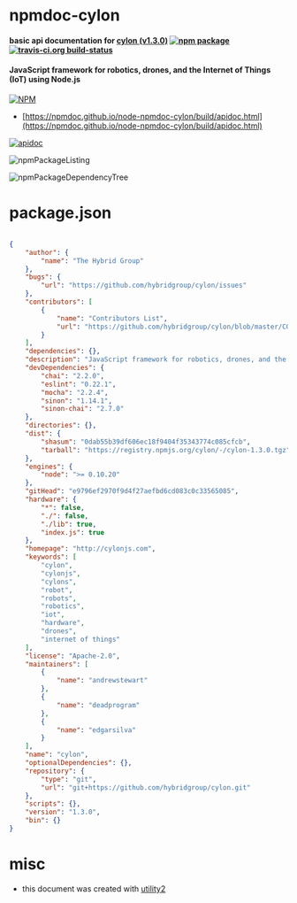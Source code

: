 # npmdoc-cylon

#### basic api documentation for  [cylon (v1.3.0)](http://cylonjs.com)  [![npm package](https://img.shields.io/npm/v/npmdoc-cylon.svg?style=flat-square)](https://www.npmjs.org/package/npmdoc-cylon) [![travis-ci.org build-status](https://api.travis-ci.org/npmdoc/node-npmdoc-cylon.svg)](https://travis-ci.org/npmdoc/node-npmdoc-cylon)

#### JavaScript framework for robotics, drones, and the Internet of Things (IoT) using Node.js

[![NPM](https://nodei.co/npm/cylon.png?downloads=true&downloadRank=true&stars=true)](https://www.npmjs.com/package/cylon)

- [https://npmdoc.github.io/node-npmdoc-cylon/build/apidoc.html](https://npmdoc.github.io/node-npmdoc-cylon/build/apidoc.html)

[![apidoc](https://npmdoc.github.io/node-npmdoc-cylon/build/screenCapture.buildCi.browser.%252Ftmp%252Fbuild%252Fapidoc.html.png)](https://npmdoc.github.io/node-npmdoc-cylon/build/apidoc.html)

![npmPackageListing](https://npmdoc.github.io/node-npmdoc-cylon/build/screenCapture.npmPackageListing.svg)

![npmPackageDependencyTree](https://npmdoc.github.io/node-npmdoc-cylon/build/screenCapture.npmPackageDependencyTree.svg)



# package.json

```json

{
    "author": {
        "name": "The Hybrid Group"
    },
    "bugs": {
        "url": "https://github.com/hybridgroup/cylon/issues"
    },
    "contributors": [
        {
            "name": "Contributors List",
            "url": "https://github.com/hybridgroup/cylon/blob/master/CONTRIBUTORS.markdown"
        }
    ],
    "dependencies": {},
    "description": "JavaScript framework for robotics, drones, and the Internet of Things (IoT) using Node.js",
    "devDependencies": {
        "chai": "2.2.0",
        "eslint": "0.22.1",
        "mocha": "2.2.4",
        "sinon": "1.14.1",
        "sinon-chai": "2.7.0"
    },
    "directories": {},
    "dist": {
        "shasum": "0dab55b39df606ec18f9404f35343774c085cfcb",
        "tarball": "https://registry.npmjs.org/cylon/-/cylon-1.3.0.tgz"
    },
    "engines": {
        "node": ">= 0.10.20"
    },
    "gitHead": "e9796ef2970f9d4f27aefbd6cd083c0c33565085",
    "hardware": {
        "*": false,
        "./": false,
        "./lib": true,
        "index.js": true
    },
    "homepage": "http://cylonjs.com",
    "keywords": [
        "cylon",
        "cylonjs",
        "cylons",
        "robot",
        "robots",
        "robotics",
        "iot",
        "hardware",
        "drones",
        "internet of things"
    ],
    "license": "Apache-2.0",
    "maintainers": [
        {
            "name": "andrewstewart"
        },
        {
            "name": "deadprogram"
        },
        {
            "name": "edgarsilva"
        }
    ],
    "name": "cylon",
    "optionalDependencies": {},
    "repository": {
        "type": "git",
        "url": "git+https://github.com/hybridgroup/cylon.git"
    },
    "scripts": {},
    "version": "1.3.0",
    "bin": {}
}
```



# misc
- this document was created with [utility2](https://github.com/kaizhu256/node-utility2)
